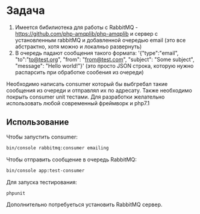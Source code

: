 Задача
====================
1) Имеется бибилиотека для работы с RabbitMQ - https://github.com/php-amqplib/php-amqplib и сервер с установленным rabbitMQ и добавленной очередью email (это все абстрактно, хотя можно и локалньо развернуть)
2) В очередь падают сообщения такого формата: '{"type":"email", "to":"to@test.org", "from": "from@test.com", "subject": "Some subject", "message": "Hello world!"}' (это просто JSON строка, которую нужно распарсить при обработке сообения из очереди)

Необходимо написать consumer который бы выбгребал такие сообщения из очереди и отправлял их по адресату. Также необходимо покрыть consumer unit тестами. Для разработки желательно использовать любой современный фреймворк и php7.1


Использование
---------

Чтобы запустить consumer:

```perl
bin/console rabbitmq:consumer emailing
```

Чтобы отправить сообщение в очередь RabbitMQ:

```perl
bin/console app:test-consumer
```

Для запуска тестирования:

```perl
phpunit
```

Дополнительно потребуеться установить RabbitMQ сервер.
